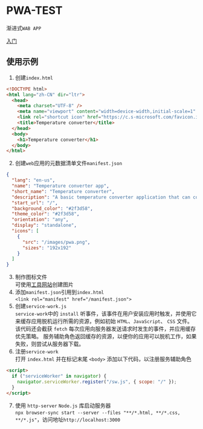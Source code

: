 # PWA-TEST

渐进式`WAB APP`

[入门](https://learn.microsoft.com/zh-cn/microsoft-edge/progressive-web-apps/how-to/)

## 使用示例

1. 创建`index.html`

```html
<!DOCTYPE html>
<html lang="zh-CN" dir="ltr">
  <head>
    <meta charset="UTF-8" />
    <meta name="viewport" content="width=device-width,initial-scale=1" />
    <link rel="shortcut icon" href="https://c.s-microsoft.com/favicon.ico?v2" />
    <title>Temperature converter</title>
  </head>
  <body>
    <h1>Temperature converter</h1>
  </body>
</html>
```

2.  创建`web`应用的元数据清单文件`manifest.json`

```json
{
  "lang": "en-us",
  "name": "Temperature converter app",
  "short_name": "Temperature converter",
  "description": "A basic temperature converter application that can convert to and from Celsius, Kelvin, and Fahrenheit",
  "start_url": "/",
  "background_color": "#2f3d58",
  "theme_color": "#2f3d58",
  "orientation": "any",
  "display": "standalone",
  "icons": [
    {
      "src": "/images/pwa.png",
      "sizes": "192x192"
    }
  ]
}
```

3. 制作图标文件  
   可使用[工具网站](https://www.canva.com/)创建图片
4. 添加`manifest.json`引用到`index.html`  
   `<link rel="manifest" href="/manifest.json">`
5. 创建`service-work.js`  
    `service-work`中的 `install` 听事件，该事件在用户安装应用时触发，并使用它来缓存应用脱机运行所需的资源，例如初始 `HTML`、`JavaScript`、 `CSS` 文件。  
   该代码还会截获 `fetch` 每次应用向服务器发送请求时发生的事件，并应用缓存优先策略。 服务辅助角色返回缓存的资源，以便你的应用可以脱机工作，如果失败，则尝试从服务器下载。
6. 注册`service-work`  
   打开 `index.html` 并在标记末尾 `<body>` 添加以下代码，以注册服务辅助角色

```html
<script>
  if ("serviceWorker" in navigator) {
    navigator.serviceWorker.register("/sw.js", { scope: "/" });
  }
</script>
```

7. 使用 `http-server` `Node.js` 库启动服务器  
   `npx browser-sync start --server --files "**/*.html, **/*.css, **/*.js"`，访问地址`http://localhost:3000`
